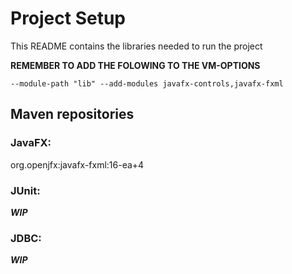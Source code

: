 # Project Setup
This README contains the libraries needed to run the project 

**REMEMBER TO ADD THE FOLOWING TO THE VM-OPTIONS**

`--module-path "lib" --add-modules javafx-controls,javafx-fxml`

## Maven repositories
### JavaFX:
org.openjfx:javafx-fxml:16-ea+4
### JUnit:
***WIP***
### JDBC:
***WIP***